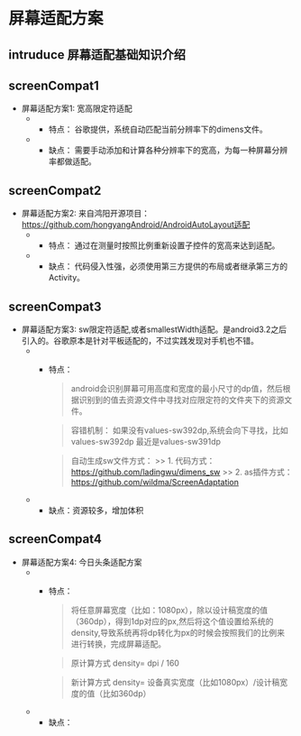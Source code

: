 # 屏幕适配方案

## intruduce 屏幕适配基础知识介绍


## screenCompat1 
* 屏幕适配方案1: 宽高限定符适配
    * * 特点： 谷歌提供，系统自动匹配当前分辨率下的dimens文件。
    * * 缺点： 需要手动添加和计算各种分辨率下的宽高，为每一种屏幕分辨率都做适配。

## screenCompat2
* 屏幕适配方案2: 来自鸿阳开源项目：https://github.com/hongyangAndroid/AndroidAutoLayout适配
    * * 特点： 通过在测量时按照比例重新设置子控件的宽高来达到适配。
    * * 缺点： 代码侵入性强，必须使用第三方提供的布局或者继承第三方的Activity。

## screenCompat3 
* 屏幕适配方案3: sw限定符适配,或者smallestWidth适配。是android3.2之后引入的。谷歌原本是针对平板适配的，不过实践发现对手机也不错。
    * * 特点：
        >  android会识别屏幕可用高度和宽度的最小尺寸的dp值，然后根据识别到的值去资源文件中寻找对应限定符的文件夹下的资源文件。
        
        >  容错机制： 如果没有values-sw392dp,系统会向下寻找，比如values-sw392dp 最近是values-sw391dp
   
        >  自动生成sw文件方式：
            >> 1. 代码方式： https://github.com/ladingwu/dimens_sw
            >> 2. as插件方式： https://github.com/wildma/ScreenAdaptation
    * * 缺点：资源较多，增加体积

## screenCompat4
* 屏幕适配方案4: 今日头条适配方案
    * * 特点：
        > 将任意屏幕宽度（比如：1080px），除以设计稿宽度的值（360dp），得到1dp对应的px,然后将这个值设置给系统的density,导致系统再将dp转化为px的时候会按照我们的比例来进行转换，完成屏幕适配。
       
        > 原计算方式 density= dpi / 160
        
        > 新计算方式 density= 设备真实宽度（比如1080px）/设计稿宽度的值（比如360dp）
    
    * * 缺点：